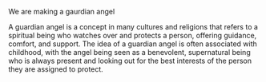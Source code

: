 We are making a gaurdian angel

A guardian angel is a concept in many cultures and religions that refers to a spiritual being who watches over and protects a person, offering guidance, comfort, and support. The idea of a guardian angel is often associated with childhood, with the angel being seen as a benevolent, supernatural being who is always present and looking out for the best interests of the person they are assigned to protect.
